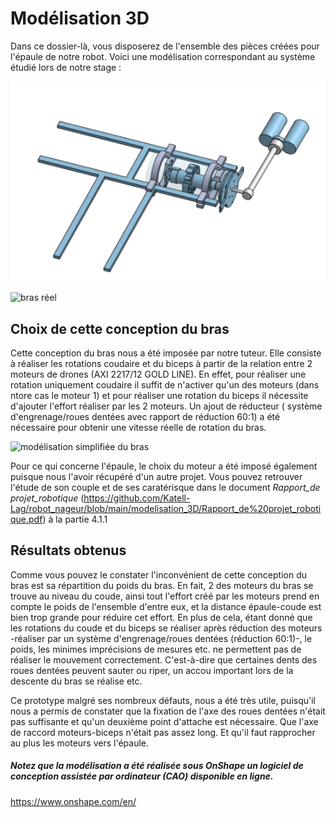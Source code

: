 # Modélisation 3D

Dans ce dossier-là, vous disposerez de l'ensemble des pièces créées pour l'épaule de notre robot.
Voici une modélisation correspondant au système étudié lors de notre stage :

![modélisation bras](https://github.com/Katell-Lag/robot_nageur/blob/main/modelisation_3D/Assemblage_bras_Reel.PNG?raw=true)

![bras réel](https://github.com/Katell-Lag/robot_nageur/blob/main/modelisation_3D/Bras_r%C3%A9el.PNG?raw=true)

## Choix de cette conception du bras

Cette conception du bras nous a été imposée par notre tuteur. Elle consiste à réaliser les rotations coudaire et du biceps à partir de la relation entre 2 moteurs de drones (AXI 2217/12 GOLD LINE). En effet, pour réaliser une rotation uniquement coudaire il suffit de n'activer qu'un des moteurs (dans ntore cas le moteur 1) et pour réaliser une rotation du biceps il nécessite d'ajouter l'effort réaliser par les 2 moteurs. Un ajout de réducteur ( système d'engrenage/roues dentées avec rapport de réduction 60:1) a été nécessaire pour obtenir une vitesse réelle de rotation du bras.

![modélisation simplifiée du bras](https://github.com/Katell-Lag/robot_nageur/blob/main/modelisation_3D/Bras_modelisation_simplifi%C3%A9e.PNG?raw=true)

Pour ce qui concerne l'épaule, le choix du moteur a été imposé également puisque nous l'avoir récupéré d'un autre projet. Vous pouvez retrouver l'étude de son couple et de ses caratérisque dans le document *Rapport_de projet_robotique* (https://github.com/Katell-Lag/robot_nageur/blob/main/modelisation_3D/Rapport_de%20projet_robotique.pdf) à la partie 4.1.1

## Résultats obtenus

Comme vous pouvez le constater l'inconvénient de cette conception du bras est sa répartition du poids du bras. En fait, 2 des moteurs du bras se trouve au niveau du coude, ainsi tout l'effort créé par les moteurs prend en compte le poids de l'ensemble d'entre eux, et la distance épaule-coude est bien trop grande pour réduire cet effort.
En plus de cela, étant donné que les rotations du coude et du biceps se réaliser après réduction des moteurs -réaliser par un système d'engrenage/roues dentées (réduction 60:1)-, le poids, les minimes imprécisions de mesures etc. ne permettent pas de réaliser le mouvement correctement. C'est-à-dire que certaines dents des roues dentées peuvent sauter ou riper, un accou important lors de la descente du bras se réalise etc.

Ce prototype malgré ses nombreux défauts, nous a été très utile, puisqu'il nous a permis de constater que la fixation de l'axe des roues dentées n'était pas suffisante et qu'un deuxième point d'attache est nécessaire. Que l'axe de raccord moteurs-biceps n'était pas assez long. Et qu'il faut rapprocher au plus les moteurs vers l'épaule.


##### Notez que la modélisation a été réalisée sous OnShape un logiciel de conception assistée par ordinateur (CAO) disponible en ligne.
https://www.onshape.com/en/
